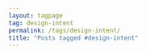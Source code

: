 ```yaml
---
layout: tagpage
tag: design-intent
permalink: /tags/design-intent/
title: "Posts tagged #design-intent"
---
```

